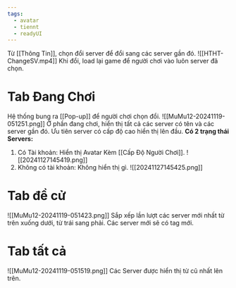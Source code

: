 ```yaml
---
tags:
  - avatar
  - tiennt
  - readyUI
---
```

Từ [[Thông Tin]], chọn đổi server để đổi sang các server gần đó.
![[HTHT-ChangeSV.mp4]]
Khi đổi, load lại game để người chơi vào luôn server đã chọn.
# Tab Đang Chơi
Hệ thống bung ra [[Pop-up]] để người chơi chọn đổi.
![[MuMu12-20241119-051251.png]]
Ở phần đang chơi, hiển thị tất cả các server có tên và các server gần đó. Ưu tiên server có cấp độ cao hiển thị lên đầu.
**Có 2 trạng thái Servers:** 
1. Có Tài khoản: Hiển thị Avatar Kèm [[Cấp Độ Người Chơi]]. ![[20241127145419.png]]
2. Không có tài khoản: Không hiển thị gì. ![[20241127145425.png]]

# Tab đề cử
![[MuMu12-20241119-051423.png]]
Sắp xếp lần lượt các server mới nhất từ trên xuống dưới, từ trái sang phải.
Các server mới sẽ có tag mới. 

# Tab tất cả
![[MuMu12-20241119-051519.png]]
Các Server được hiển thị từ cũ nhất lên trên.